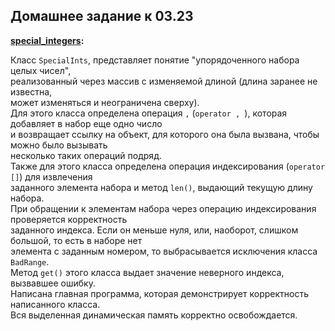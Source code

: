 ## Домашнее задание к 03.23

<b> [special_integers](./special_integers.cpp): </b><br>
    
Класс `SpecialInts`, представляет понятие "упорядоченного набора целых чисел", <br>
реализованный через массив с изменяемой длиной (длина заранее не известна, <br> 
может изменяться и неограничена сверху). <br>
Для этого класса определена операция `,` (`operator , `), которая добавляет в набор еще одно число <br>
и возвращает ссылку на объект, для которого она была вызвана, чтобы можно было вызывать <br>
несколько таких операций подряд. <br>
Также для этого класса определена операция индексирования (`operator []`) для извлечения <br>
заданного элемента набора и метод `len()`, выдающий текущую длину набора. <br>
При обращении к элементам набора через операцию индексирования проверяется корректность <br>
заданного индекса. Если он меньше нуля, или, наоборот, слишком большой, то есть в наборе нет <br>
элемента с заданным номером, то выбрасывается исключения класса `BadRange`. <br>
Метод `get()` этого класса выдает значение неверного индекса, вызвавшее ошибку. <br>
Написана главная программа, которая демонстрирует корректность написанного класса. <br>
Вся выделенная динамическая память корректно освобождается.
